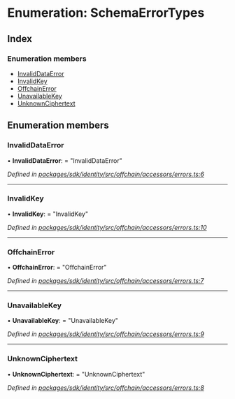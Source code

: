 # Enumeration: SchemaErrorTypes

## Index

### Enumeration members

* [InvalidDataError](_offchain_accessors_errors_.schemaerrortypes.md#invaliddataerror)
* [InvalidKey](_offchain_accessors_errors_.schemaerrortypes.md#invalidkey)
* [OffchainError](_offchain_accessors_errors_.schemaerrortypes.md#offchainerror)
* [UnavailableKey](_offchain_accessors_errors_.schemaerrortypes.md#unavailablekey)
* [UnknownCiphertext](_offchain_accessors_errors_.schemaerrortypes.md#unknownciphertext)

## Enumeration members

###  InvalidDataError

• **InvalidDataError**: = "InvalidDataError"

*Defined in [packages/sdk/identity/src/offchain/accessors/errors.ts:6](https://github.com/medhak1/celo-monorepo/blob/master/packages/sdk/identity/src/offchain/accessors/errors.ts#L6)*

___

###  InvalidKey

• **InvalidKey**: = "InvalidKey"

*Defined in [packages/sdk/identity/src/offchain/accessors/errors.ts:10](https://github.com/medhak1/celo-monorepo/blob/master/packages/sdk/identity/src/offchain/accessors/errors.ts#L10)*

___

###  OffchainError

• **OffchainError**: = "OffchainError"

*Defined in [packages/sdk/identity/src/offchain/accessors/errors.ts:7](https://github.com/medhak1/celo-monorepo/blob/master/packages/sdk/identity/src/offchain/accessors/errors.ts#L7)*

___

###  UnavailableKey

• **UnavailableKey**: = "UnavailableKey"

*Defined in [packages/sdk/identity/src/offchain/accessors/errors.ts:9](https://github.com/medhak1/celo-monorepo/blob/master/packages/sdk/identity/src/offchain/accessors/errors.ts#L9)*

___

###  UnknownCiphertext

• **UnknownCiphertext**: = "UnknownCiphertext"

*Defined in [packages/sdk/identity/src/offchain/accessors/errors.ts:8](https://github.com/medhak1/celo-monorepo/blob/master/packages/sdk/identity/src/offchain/accessors/errors.ts#L8)*
